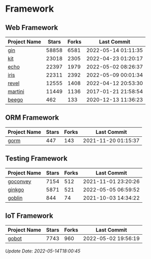 # Framework

## Web Framework
| Project Name | Stars | Forks | Last Commit |
| ------------ | ----- | ----- | ----------- |
| [gin](https://github.com/gin-gonic/gin) | 58858 | 6581 | 2022-05-14 01:11:35 |
| [kit](https://github.com/go-kit/kit) | 23018 | 2305 | 2022-04-23 01:20:17 |
| [echo](https://github.com/labstack/echo) | 22397 | 1979 | 2022-05-02 08:26:37 |
| [iris](https://github.com/kataras/iris) | 22311 | 2392 | 2022-05-09 00:01:34 |
| [revel](https://github.com/revel/revel) | 12555 | 1408 | 2022-04-12 20:53:30 |
| [martini](https://github.com/go-martini/martini) | 11449 | 1136 | 2017-01-21 21:58:54 |
| [beego](https://github.com/astaxie/beego) | 462 | 133 | 2020-12-13 11:36:23 |

## ORM Framework
| Project Name | Stars | Forks | Last Commit |
| ------------ | ----- | ----- | ----------- |
| [gorm](https://github.com/jinzhu/gorm) | 447 | 143 | 2021-11-20 01:15:37 |

## Testing Framework
| Project Name | Stars | Forks | Last Commit |
| ------------ | ----- | ----- | ----------- |
| [goconvey](https://github.com/smartystreets/goconvey) | 7154 | 512 | 2021-11-01 23:20:26 |
| [ginkgo](https://github.com/onsi/ginkgo) | 5871 | 521 | 2022-05-05 06:59:52 |
| [goblin](https://github.com/franela/goblin) | 844 | 74 | 2021-10-03 14:34:22 |

## IoT Framework
| Project Name | Stars | Forks | Last Commit |
| ------------ | ----- | ----- | ----------- |
| [gobot](https://github.com/hybridgroup/gobot) | 7743 | 960 | 2022-05-02 19:56:19 |

*Update Date: 2022-05-14T18:00:45*